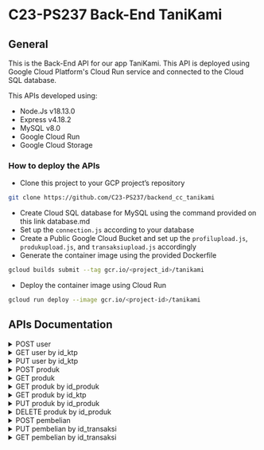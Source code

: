 # C23-PS237 Back-End TaniKami

## General
This is the Back-End API for our app TaniKami. This API is deployed using Google Cloud Platform's Cloud Run service and connected to the Cloud SQL database.

This APIs developed using:
- Node.Js v18.13.0
- Express v4.18.2
- MySQL v8.0
- Google Cloud Run
- Google Cloud Storage

### How to deploy the APIs
- Clone this project to your GCP project’s repository
```bash
git clone https://github.com/C23-PS237/backend_cc_tanikami
``` 
- Create Cloud SQL database for MySQL using the command provided on this link
database.md
- Set up the `connection.js` according to your database
- Create a Public Google Cloud Bucket and set up the `profilupload.js`, `produkupload.js`, and `transaksiupload.js` accordingly
- Generate the container image using the provided Dockerfile
```bash
gcloud builds submit --tag gcr.io/<project_id>/tanikami
```
- Deploy the container image using Cloud Run
```bash
gcloud run deploy --image gcr.io/<project-id>/tanikami
```

## APIs Documentation
<details>
<summary>POST user</summary>
Request:

- Method: `POST`
- Endpoint: `/user`
- Body:

| KEY | VALUE |
| --- | --- |
| `profil` | IMAGE FILE |
| `id_ktp` | string |
| `nama` | string |
| `email` | string |
| `password` | string |
| `telepon` | string |
| `alamat_regist` | string |
| `alamat_penerima` | string NULLABLE |
| `gender` | number `0/1` |
| `usia` | number |
| `status` | number `0/1` |

Response:
```json
{
  "payload": {
    "isSuccess": "number",
     "id": "number"
  },
  "message": "user added"
}
```
</details>
<details>
<summary>GET user by id_ktp</summary>
Request:

- Method: `GET`
- Endpoint: `/user/<id_ktp>`
- Body: `none`

Response:
```json
{
  "payload": {
    "id_ktp": "string",
    "Profil": "IMAGE URL",
    "nama": "string",
    "email": "string",
    "password": "string",
    "telepon": "string",
    "alamat_regist": "string",
    "alamat_penerima": "string NULLABLE",
    "Gender": "number 0/1",
    "usia": "number",
    "status": "number 0/1"
  },
  "message": "user detail"
}
```
</details>
<details>
<summary>PUT user by id_ktp</summary>
Request:

- Method: `PUT`
- Endpoint: `/user/<id_ktp>`
- Body:

| KEY | VALUE |
| --- | --- |
| `profil` | IMAGE FILE |
| `id_ktp` | string |
| `nama` | string |
| `email` | string |
| `password` | string |
| `telepon` | string |
| `alamat_regist` | string |
| `alamat_penerima` | string NULLABLE |
| `gender` | number `0/1` |
| `usia` | number |
| `status` | number `0/1` |

Response:
```json
{
  "payload": {
    "isSuccess": "number",
    "message": "(Rows matched: 1 Changed: 1 Warnings: 0"
  },
  "message": "user updated"
}
```
</details>
<details>
<summary>POST produk</summary>
Request:

- Method: `POST`
- Endpoint: `/produk`
- Body:

| KEY | VALUE |
| --- | --- |
| `gambar_produk` | IMAGE FILE |
| `id_ktp` | string |
| `nama_produk` | string |
| `besaran_stok` | string |
| `stok` | number |
| `harga` | number |
| `deskripsi_produk` | string |
| `nama_bank` | string |
| `rek_penjual` | string |

Response:
```json
{
  "data": {
    "isSuccess": "boolean",
     "id": "number"
  },
  "message": "Product added"
}
```
</details>
<details>
<summary>GET produk</summary>
Request:

- Method: `GET`
- Endpoint: `/produk`
- Body: `none`

Response:
```json
{
  "payload": ["LIST OF ALL PRODUCTS"]
  "message": "all products"
}
```
</details>
<details>
<summary>GET produk by id_produk</summary>
Request:
  
- Method: `GET`
- Endpoint: `/produk/<id_produk>`
- Body: `none`

Response:
```json
{
  "payload": {
    "id_produk": "number",
    "id_ktp": "string",
    "nama_produk": "string",
    "besaran_stok": "string",
    "stok": "number",
    "harga": "number",
    "Gambar_produk": "IMAGE URL",
    "deskripsi_produk": "string",
    "nama_bank": "string",
    "rek_penjual": "string",
    "timestamp": "string"
  },
  "message": "product detail"
}
```
</details>
<details>
<summary>GET produk by id_ktp</summary>
Request:

- Method: `GET`
- Endpoint: `/produk/ktp/<id_ktp>`
- Body: `none`

Response:
```json
{
  "payload": ["LIST OF USER'S PRODUCTS"]
  "message": "user's product"
}
```
</details>
<details>
<summary>PUT produk by id_produk</summary>
Request:

- Method: `PUT`
- Endpoint: `/produk/<id_produk>`
- Body:

| KEY | VALUE |
| --- | --- |
| `gambar_produk` | IMAGE FILE |
| `nama_produk` | string |
| `besaran_stok` | string |
| `stok` | number |
| `harga` | number |
| `deskripsi_produk` | string |
| `nama_bank` | string |
| `rek_penjual` | string |

Response:
```json
{
  "payload": {
    "isSuccess": "number",
    "message": "(Rows matched: 1 Changed: 1 Warnings: 0"
  },
  "message": "product updated"
}
```
</details>
<details>
<summary>DELETE produk by id_produk</summary>
Request:

- Method: `DELETE`
- Endpoint: `/produk/<id_produk>`
- Body: `none`

Response:
```json
{
  "payload": {
    "isSuccess": "number",
    "message": ""
  },
  "message": "product deleted"
}
```
</details>
<details>
<summary>POST pembelian</summary>
Request:

- Method: `POST`
- Endpoint: `/pembelian`
- Body:

| KEY | VALUE |
| --- | --- |
| `bukti_transfer` | IMAGE FILE |
| `id_ktp` | string |
| `id_produk` | number |
| `alamat_penerima` | string NULLABLE |
| `harga` | number |
| `jumlah_dibeli` | number |
| `biaya_pengiriman` | number |
| `pajak` | number |
| `biaya_admin` | number |
| `biaya_total` | number |
| `status_pembayaran` | number `0/1` |
| `status_pengiriman` | number `0/1` |
| `id_penjual` | string |



Response:
```json
{
    "data": {
        "isSuccess": true,
        "id": 19
    },
    "message": "purchased"
}
```
</details>
<details>
<summary>PUT pembelian by id_transaksi</summary>
Request:

- Method: `PUT`
- Endpoint: `/pembelian/<id_transaksi>`
- Body:

| KEY | VALUE |
| --- | --- |
| `bukti_transfer` | IMAGE FILE |
| `id_ktp` | string |
| `id_produk` | number |
| `alamat_penerima` | string NULLABLE |
| `harga` | number |
| `jumlah_dibeli` | number |
| `biaya_pengiriman` | number |
| `pajak` | number |
| `biaya_admin` | number |
| `biaya_total` | number |
| `status_pembayaran` | number `0/1` |
| `status_pengiriman` | number `0/1` |
| `id_penjual` | string |



Response:
```json
{
    "payload": {
        "isSuccess": "number",
        "id": "number"
    },
    "message": "transaction updated"
}
```
</details>
<details>
<summary>GET pembelian by id_transaksi</summary>
Request:

- Method: `GET`
- Endpoint: `/pembelian/<id_transaksi>`
- Body: `none`

Response:
```json
{
    "payload": {
        "id_transaksi": "number",
        "id_produk": "number",
        "id_ktp": "string",
        "alamat_penerima": "string",
        "harga": "number",
        "jumlah_dibeli": "number",
        "biaya_pengiriman": "number",
        "pajak": "number",
        "biaya_admin": "number",
        "biaya_total": "number",
        "status_pembayaran": "number 0/1",
        "status_pengiriman": "number 0/1",
        "bukti_transfer": "string",
        "created_at": "string",
        "updated_at": "string",
        "id_penjual": "number"
    },
    "message": "transaction detail"
}
```
</details>

